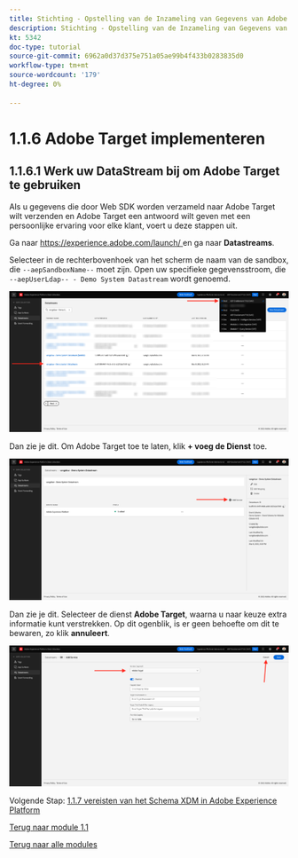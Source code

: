```yaml
---
title: Stichting - Opstelling van de Inzameling van Gegevens van Adobe Experience Platform en de uitbreiding van SDK van het Web - voer Adobe Target uit
description: Stichting - Opstelling van de Inzameling van Gegevens van Adobe Experience Platform en de uitbreiding van SDK van het Web - voer Adobe Target uit
kt: 5342
doc-type: tutorial
source-git-commit: 6962a0d37d375e751a05ae99b4f433b0283835d0
workflow-type: tm+mt
source-wordcount: '179'
ht-degree: 0%

---
```


# 1.1.6 Adobe Target implementeren

## 1.1.6.1 Werk uw DataStream bij om Adobe Target te gebruiken

Als u gegevens die door Web SDK worden verzameld naar Adobe Target wilt verzenden en Adobe Target een antwoord wilt geven met een persoonlijke ervaring voor elke klant, voert u deze stappen uit.

Ga naar [ https://experience.adobe.com/launch/ ](https://experience.adobe.com/launch/) en ga naar **Datastreams**.

Selecteer in de rechterbovenhoek van het scherm de naam van de sandbox, die `--aepSandboxName--` moet zijn. Open uw specifieke gegevensstroom, die `--aepUserLdap-- - Demo System Datastream` wordt genoemd.

![ klik het pictogram van de Configuratie van Edge in de linkernavigatie ](./images/edgeconfig1b.png)

Dan zie je dit. Om Adobe Target toe te laten, klik **+ voeg de Dienst** toe.

![ Debugger AEP ](./images/aa2.png)

Dan zie je dit. Selecteer de dienst **Adobe Target**, waarna u naar keuze extra informatie kunt verstrekken. Op dit ogenblik, is er geen behoefte om dit te bewaren, zo klik **annuleert**.

![ Debugger AEP ](./images/at1.png)

Volgende Stap: [ 1.1.7 vereisten van het Schema XDM in Adobe Experience Platform ](./ex7.md)

[Terug naar module 1.1](./data-ingestion-launch-web-sdk.md)

[Terug naar alle modules](./../../../overview.md)
